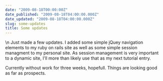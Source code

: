 ```yaml
---
date: "2009-08-18T00:00:00Z"
date_published: "2009-08-18T04:00:00.000Z"
date_updated: "2009-08-18T04:00:00.000Z"
slug: some-updates
title: Some updates
---
```


\n    Just made a few updates. I added some simple jQuey navigation elements      to my ruby on rails site as well as some simple session managment to my personal site. As session management is very important to a dynamic site, I'll more than likely use that as my next tutorial entry. 

Currently without work for three weeks, hopefull. Things are looking good as far as prospects.
